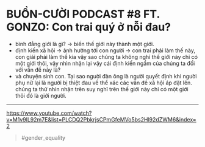 # BUỒN-CƯỜI PODCAST #8 FT. GONZO: Con trai quý ở nỗi đau?

- bình đẳng giới là gì? -> biến thế giới này thành một giới.
- định kiến xã hội -> ảnh hưởng tới con người -> con trai phải làm thế này, con giái phải làm thế kia vậy sao chúng ta không nghỉ thế giới này chỉ có một giới thôi, vậy nhìn nhận lại vậy cái định kiến ngầm của chúng ta đối với vấn đề này là?
- và chuyện sinh con. Tại sao người đàn ông là người quyết định khi người phụ nữ lại là người bị thiệt đau về thể xác các vấn đề xã hội áp đặt lên. chúng ta thử nhìn nhận trên suy nghĩ trên thế giới này chỉ có một giới thôi đó là giới người.

---

https://www.youtube.com/watch?v=M1v9lL92m7E&list=PLCDQ2PbkrjsCPmGfeMVo5bs2Hl92dZWM6&index=2

> #gender_equality
